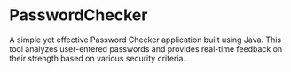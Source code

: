 # PasswordChecker
A simple yet effective Password Checker application built using Java. This tool analyzes user-entered passwords and provides real-time feedback on their strength based on various security criteria.
